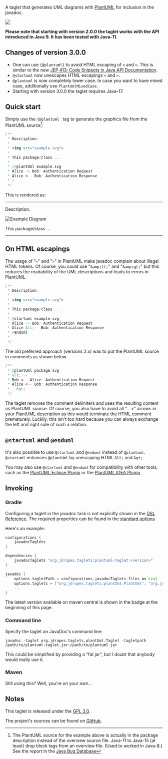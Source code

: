 A taglet that generates UML diagrams with
[PlantUML](http://plantuml.sourceforge.net/) for inclusion in the javadoc.

<a href="https://search.maven.org/#search%7Cga%7C1%7Cg%3A%22org.jdrupes.taglets%22%20AND%20a%3A%22plantuml-taglet%22"><img src="https://img.shields.io/maven-central/v/org.jdrupes.taglets/plantuml-taglet.svg"></a>

**Please note that starting with version 2.0.0 the taglet works with
the API introduced in Java 9. It has been tested with Java-11.**

## Changes of version 3.0.0

- One can use <code>{@</code><code>plantuml}</code> to avoid HTML escaping of `<` and `>`. This is similar to the new [JEP 413: Code Snippets in Java API Documentation](https://openjdk.org/jeps/413).
- `@startuml` now unescapes HTML escapings `<` and `>`.
- `@plantuml` is now completely lower case. In case you want to have mixed case, additionally use `PlantUmlMixedCase`.
- Starting with version 3.0.0 the taglet requires Java-17.

## Quick start

Simply use the `{@plantuml ` tag to generate the graphics file from the
PlantUML source[^1]:

```java
/**
 * Description.
 *
 * <img src="example.svg">
 *
 * This package/class ...
 *
 * {@plantUml example.svg
 * Alice -> Bob: Authentication Request
 * Alice <-- Bob: Authentication Response
 * }
 */
```

This is rendered as:

---

Description.

![Example Diagram](org/jdrupes/taglets/plantUml/example.svg)

This package/class ...

---

[^1]: The PlantUML source for the example above is actually
    in the package description instead of the overview source file.
    Java-11 to Java-15 (at least) drop block tags from an overview file.
    (Used to worked in Java-8.) See the report in the
    [Java Bug Database](https://bugs.java.com/bugdatabase/view_bug.do?bug_id=JDK-8264274)

## On HTML escapings

The usage of "`<`" and "`>`" in PlantUML make javadoc complain about
illegal HTML tokens. Of course, you could use "`&amp;lt;`" and "`&amp;gt;`" but
this reduces the readability of the UML descriptions and leads to errors in
PlantUML.

```java
/**
 * Description.
 *
 * <img src="example.svg">
 *
 * This package/class ...
 *
 * @startuml example.svg
 * Alice -> Bob: Authentication Request
 * Alice &lt;-- Bob: Authentication Response
 * @enduml
 *
 */
```

The old preferred approach (versions 2.x) was to put the PlantUML source in
comments as shown below.

```java
/**
 * @plantUml package.svg
 * &lt;!--
 * Bob <-- Alice: Authentication Request
 * Alice <-- Bob: Authentication Response
 * --&gt;
 */
```

The taglet removes the comment delimiters and uses the resulting content
as PlantUML source. Of course, you also have to avoid all "`-->`" arrows in
your PlantUML description as this would terminate the HTML comment
prematurely. Luckily, this isn't too hard because you can always exchange
the left and right side of such a relation.

## `@startuml` and `@enduml`

It's also possible to use `@startuml` and `@enduml` instead of `@plantuml`.
`@startuml` enhances `@plantUml` by unescaping HTML `&lt;` and `&gt;`.

You may also use `@startuml` and `@enduml` for compatibility with other tools,
such as the [PlantUML Eclipse Plugin](http://plantuml.com/eclipse) or the
[PlantUML IDEA Plugin](https://github.com/esteinberg/plantuml4idea).

## Invoking

### Gradle

Configuring a taglet in the javadoc task is not explicitly shown in the
[DSL Reference](https://docs.gradle.org/current/dsl/org.gradle.api.tasks.javadoc.Javadoc.html).
The required properties can be found in the
[standard options](https://docs.gradle.org/current/javadoc/org/gradle/external/javadoc/StandardJavadocDocletOptions.html)

Here's an example:

```groovy
configurations {
    javadocTaglets
}

dependencies {
    javadocTaglets "org.jdrupes.taglets:plantuml-taglet:<version>"
}

javadoc {
    options.tagletPath = configurations.javadocTaglets.files as List
    options.taglets = ["org.jdrupes.taglets.plantUml.PlantUml", "org.jdrupes.taglets.plantUml.StartUml", "org.jdrupes.taglets.plantUml.EndUml"]
    ...
}
```

The latest version available on maven central is shown in the badge at the
beginning of this page.

### Command line

Specify the taglet on JavaDoc's command line:

```terminal
javadoc -taglet org.jdrupes.taglets.plantUml.Taglet -tagletpath /path/to/plantuml-taglet.jar:/path/to/plantuml.jar
```

This could be simplified by providing a "fat jar", but I doubt that anybody would
really use it.

### Maven

Still using this? Well, you're on your own...

## Notes

This taglet is released under the
[GPL 3.0](http://www.gnu.org/licenses/gpl-3.0-standalone.html).

The project's sources can be found on
[GitHub](https://github.com/mnlipp/jdrupes-taglets).
